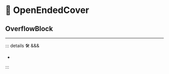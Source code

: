 
# 🔻 <via>OpenEndedCover</via>

## OverflowBlock



---

<!-- =================================================== -->
<!-- =================================================== -->
<!-- =================================================== -->
<!-- =================================================== -->
<!-- =================================================== -->
::: details 🛠 <dev>&&&</dev>

-

:::
